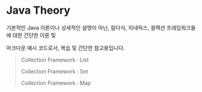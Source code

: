 
# **Java Theory**

기본적인 Java 이론이나 상세적인 설명이 아닌, 람다식, 지네릭스, 컬렉션 프레임워크들에 대한 간단한 이론 및 

마크다운 예시 코드로서, 복습 및 간단한 참고용입니다.

> Collection Framework : List
>
> Collection Framework : Set
>
> Collection Framework : Map


